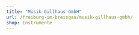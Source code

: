 ```yaml
---
title: "Musik Gillhaus GmbH"
url: /freiburg-im-breisgau/musik-gillhaus-gmbh/
shop: Instrumente
---
```

